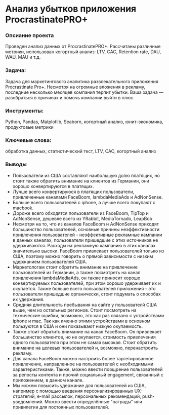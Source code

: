 # Анализ убытков приложения ProcrastinatePRO+
### Опсиание проекта 
Проведен анализ данных от ProcrastinatePRO+. Рассчитаны различные метрики, использован когортный анализ: LTV, CAC, Retention rate, DAU, WAU, MAU и т.д. 
### Задача: 
Задача для маркетингового аналитика развлекательного приложения Procrastinate Pro+. Несмотря на огромные вложения в рекламу, последние несколько месяцев компания терпит убытки. Ваша задача — разобраться в причинах и помочь компании выйти в плюс.

### Инструменты: 
Python, Pandas, Matplotlib, Seaborn, когортный анализ, юнит-экономика, продуктовые метрики

### Ключевые слова: 
обработка данных, статистический тест, LTV, CAC, когортный анализ

### Выводы
- Пользователи из США составляют наибольшую долю платящих, но стоит также обратить внимание на клиентов из Германии, они хорошо конвертируются в платящих.
- Лучше всего конвертируюся в платящих пользователи, привлеченные каналами FaceBoom, lambdaMediaAds и AdNonSense.
- Больше всего пользователей с iphone, а лучше всего покупают с macbook.
- Дороже всего обходятся пользователи из FaceBoom, TipTop и AdNonSense, дешевле всего из YRabbit, MediaTornado, LeapBob
- Несмотря на то, что из каналов FaceBoom и AdNonSense приходят большинство пользователей, основные причины неэффективности привлечения пользователей - неэффективные рекламные кампании в данных каналах, пользователи пришедшие с этих источников не удерживаются. Расходы на рекламную кампанию в этих каналах значительно высоки.  FaceBoom привлекает пользователей только из США, поэтому можно говорить о прямой зависимости с низким удержанием пользователей США. 
- Маркетологам стоит обратить внимание на привлечение пользователей из Германии, а также посмотреть на канал привлечения lambdaMediaAds, он также приносит хорошо конвертируемых пользователей, при этом хорошо удерживает их и окупается. Также больше всего пользователей приложения - это пользователи пришедшие органически, стоит подумать о способах их удержания. 
- Средняя длительность пребывания на сайте у пользователй США выше, чем из остальных регионов. Стоит посмотреть на технические ошибки, возможно, это как раз связано с устройствами iphone и mac. Так как именно этими устройствами в основном пользуются в США и они показывают низкую окупаемость.
- Также стоит обратить внимание на канал FaceBoom. Он привлекает большинство клиентов, но не окупается, стоимость привлечения одного пользователя при этом не самая высокая. Стоит обратить внимание на целевых пользователей и, возможно, перенастроить рекламу.
- Для канала FaceBoom можно настроить более таргетированное привлечение, направленное на пользователей с необходимыми характеристиками. Также, можно ввести поощрение пользователей за репосты контента и прочий социальный engagement, связанный с приложением, в данном канале.
- Мы можем повысить удержание для пользователей из США, например с помощью введения персонализированных UX-стратегий, e-mail рассылок, персональных рекомендаций, push-уведомлений. Можно ввести определённые "награды" или привилегии для постоянных пользователей.

